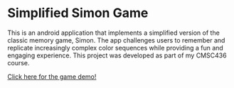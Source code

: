 # Simplified Simon Game
This is an android application that implements a simplified version of the classic memory game, Simon. The app challenges users to remember and replicate increasingly complex color sequences while providing a fun and engaging experience. This project was developed as part of my CMSC436 course.

<a href="https://youtu.be/P_xT9mi8jJU" target="_blank">Click here for the game demo!</a>
